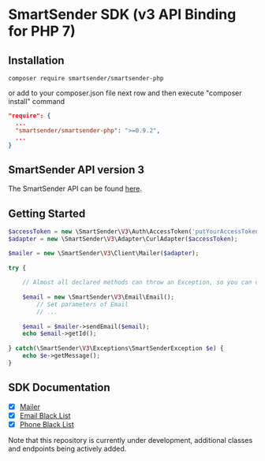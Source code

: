 # SmartSender SDK (v3 API Binding for PHP 7)

## Installation

```$xslt
composer require smartsender/smartsender-php
```

or add to your composer.json file next row and then execute "composer install" command

```json
"require": {
  ...
  "smartsender/smartsender-php": ">=0.9.2",
  ...
}
```

## SmartSender API version 3

The SmartSender API can be found [here](https://kb.smartsender.io/doc/api-documentation/).

## Getting Started
```php
$accessToken = new \SmartSender\V3\Auth\AccessToken('putYourAccessTokenHere');
$adapter = new \SmartSender\V3\Adapter\CurlAdapter($accessToken);

$mailer = new \SmartSender\V3\Client\Mailer($adapter);
        
try {
    
    // Almost all declared methods can throw an Exception, so you can catch it
    
    $email = new \SmartSender\V3\Email\Email();
        // Set parameters of Email
        // ...
                    
    $email = $mailer->sendEmail($email);
    echo $email->getId();
    
} catch(\SmartSender\V3\Exceptions\SmartSenderException $e) {
    echo $e->getMessage();
}
```

## SDK Documentation

- [x] [Mailer](/doc/MAILER.md)
- [x] [Email Black List](/doc/EMAIL_BLACK_LIST.md)
- [x] [Phone Black List](/doc/PHONE_BLACK_LIST.md)

Note that this repository is currently under development, additional classes and endpoints being actively added.
